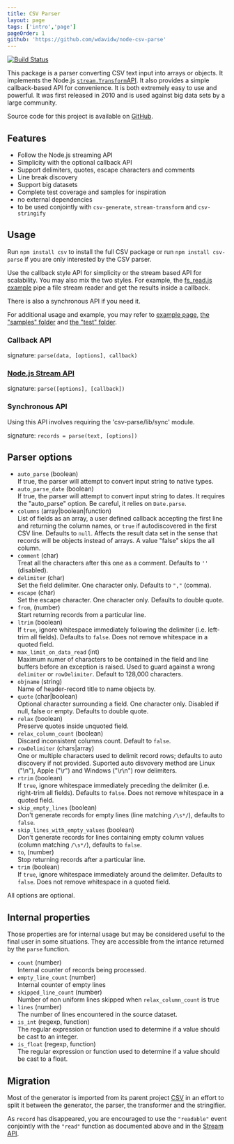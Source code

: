 ```yaml
---
title: CSV Parser
layout: page
tags: ['intro','page']
pageOrder: 1
github: 'https://github.com/wdavidw/node-csv-parse'
---
```


[![Build Status](https://secure.travis-ci.org/wdavidw/node-csv-parse.png)][travis-csv-parse]

This package is a parser converting CSV text input into arrays or objects. It
implements the Node.js [`stream.Transform`API][stream]. It also
provides a simple callback-based API for convenience. It is both extremely easy
to use and powerful. It was first released in 2010 and is used against big data
sets by a large community.

Source code for this project is available on [GitHub][parse].

## Features

*   Follow the Node.js streaming API
*   Simplicity with the optional callback API
*   Support delimiters, quotes, escape characters and comments
*   Line break discovery
*   Support big datasets
*   Complete test coverage and samples for inspiration
*   no external dependencies
*   to be used conjointly with `csv-generate`, `stream-transform` and `csv-stringify`

## Usage

Run `npm install csv` to install the full CSV package or run
`npm install csv-parse` if you are only interested by the CSV parser.

Use the callback style API for simplicity or the stream based API for
scalability. You may also mix the two styles. For example, the
[fs_read.js example][fs_read] pipe a file stream reader and get the results
inside a callback.

There is also a synchronous API if you need it.   

For additional usage and example, you may refer to
[example page](/parse/examples/),
[the "samples" folder][parse-samples] and [the "test" folder][parse-test].

### Callback API   

signature: `parse(data, [options], callback)`     

### [Node.js Stream API][stream]   

signature: `parse([options], [callback])`   

### Synchronous API

Using this API involves requiring the 'csv-parse/lib/sync' module.

signature: `records = parse(text, [options])`

## Parser options

*   `auto_parse` (boolean)   
    If true, the parser will attempt to convert input string to native types.   
*   `auto_parse_date` (boolean)   
    If true, the parser will attempt to convert input string to dates. It
    requires the "auto_parse" option. Be careful, it relies on `Date.parse`.   
*   `columns` (array|boolean|function)   
    List of fields as an array, a user defined callback accepting the first line
    and returning the column names, or `true` if autodiscovered in the first CSV
    line. Defaults to `null`. Affects the result data set in the sense that 
    records will be objects instead of arrays. A value "false" skips the all column.   
*   `comment` (char)   
    Treat all the characters after this one as a comment. Defaults to `''`
    (disabled).   
*   `delimiter` (char)   
    Set the field delimiter. One character only. Defaults to `","` (comma).   
*   `escape` (char)   
    Set the escape character. One character only. Defaults to double quote.   
*   `from`, (number)   
    Start returning records from a particular line.   
*   `ltrim` (boolean)   
    If `true`, ignore whitespace immediately following the delimiter (i.e.
    left-trim all fields). Defaults to `false`. Does not remove whitespace in a
    quoted field.   
*   `max_limit_on_data_read` (int)   
    Maximum numer of characters to be contained in the field and line buffers
    before an exception is raised. Used to guard against a wrong `delimiter` or
    `rowDelimiter`. Default to 128,000 characters.   
*   `objname` (string)   
    Name of header-record title to name objects by.   
*   `quote` (char|boolean)   
    Optional character surrounding a field. One character only. Disabled if 
    null, false or empty. Defaults to double quote.   
*   `relax` (boolean)   
    Preserve quotes inside unquoted field.   
*   `relax_column_count` (boolean)   
    Discard inconsistent columns count. Default to `false`.   
*   `rowDelimiter` (chars|array)   
    One or multiple characters used to delimit record rows; defaults to 
    auto discovery if not provided. Suported auto disvovery method are Linux ("\n"),
    Apple ("\r") and Windows ("\r\n") row delimiters.   
*   `rtrim` (boolean)   
    If `true`, ignore whitespace immediately preceding the delimiter (i.e.
    right-trim all fields). Defaults to `false`.  Does not remove whitespace in
    a quoted field.   
*   `skip_empty_lines` (boolean)   
    Don't generate records for empty lines (line matching `/\s*/`), defaults to `false`.   
*   `skip_lines_with_empty_values` (boolean)   
    Don't generate records for lines containing empty column values (column 
    matching `/\s*/`), defaults to `false`.   
*   `to`, (number)   
    Stop returning records after a particular line.   
*   `trim` (boolean)   
    If `true`, ignore whitespace immediately around the delimiter. Defaults to
    `false`. Does not remove whitespace in a quoted field.   

All options are optional.

## Internal properties

Those properties are for internal usage but may be considered useful to the
final user in some situations. They are accessible from the intance returned by
the `parse` function.

*   `count` (number)   
    Internal counter of records being processed.   
*   `empty_line_count` (number)   
    Internal counter of empty lines
*   `skipped_line_count` (number)   
    Number of non uniform lines skipped when `relax_column_count` is true
*   `lines` (number)   
    The number of lines encountered in the source dataset.   
*   `is_int` (regexp, function)   
    The regular expression or function used to determine if a value should be
    cast to an integer.   
*   `is_float` (regexp, function)   
    The regular expression or function used to determine if a value should be
    cast to a float.   

## Migration

Most of the generator is imported from its parent project [CSV][csv] in an
effort to split it between the generator, the parser, the transformer and the
stringifier.

As `record` has disappeared, you are encouraged to use the `"readable"` event
conjointly with the `"read"` function as documented above and in the
[Stream API][stream].

[csv]: https://github.com/wdavidw/node-csv
[travis-csv-parse]: http://travis-ci.org/wdavidw/node-csv-parse
[stream]: http://nodejs.org/api/stream.html#stream_class_stream_transform
[fs_read]: https://github.com/wdavidw/node-csv-parse/tree/master/samples/fs_read.js
[parse]: https://github.com/wdavidw/node-csv-parse
[parse-samples]: https://github.com/wdavidw/node-csv-parse/tree/master/samples
[parse-test]: https://github.com/wdavidw/node-csv-parse/tree/master/test
